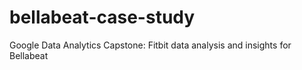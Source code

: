 # bellabeat-case-study
Google Data Analytics Capstone: Fitbit data analysis and insights for Bellabeat
